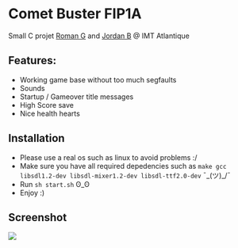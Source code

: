 # Comet Buster FIP1A

Small C projet [Roman G](https://github.com/chaun14) and [Jordan B](https://github.com/jordanbmrd) @ IMT Atlantique

## Features:

- Working game base without too much segfaults
- Sounds
- Startup / Gameover title messages
- High Score save
- Nice health hearts

## Installation

- Please use a real os such as linux to avoid problems :/
- Make sure you have all required depedencies such as `make gcc libsdl1.2-dev libsdl-mixer1.2-dev libsdl-ttf2.0-dev` ¯\_(ツ)\_/¯
- Run `sh start.sh` ʘ_ʘ
- Enjoy :)

## Screenshot

![](https://github.com/chaun14/comet-buster/images/image.png)

